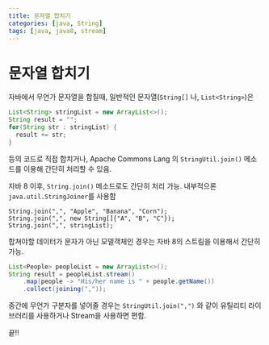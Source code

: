 ```yaml
---
title: 문자열 합치기
categories: [java, String]
tags: [java, java8, stream]
---
```


# 문자열 합치기

자바에서 무언가 문자열을 합칠때,
일반적인 문자열(`String[]` 나, `List<String>`)은


```java
List<String> stringList = new ArrayList<>();
String result = "";
for(String str : stringList) {
  result += str;
}
```

등의 코드로 직접 합치거나,
Apache Commons Lang 의 `StringUtil.join()` 메소드를 이용해 간단히 처리할 수 있음.

자바 8 이후,
`String.join()` 메소드로도 간단히 처리 가능.
내부적으론 `java.util.StringJoiner`를 사용함

```
String.join(",", "Apple", "Banana", "Corn");
String.join(",", new String[]{"A", "B", "C"});
String.join(",", stringList);
```


합쳐야할 데이터가 문자가 아닌 모델객체인 경우는 자바 8의 스트림을 이용해서 간단히 가능.

```java
List<People> peopleList = new ArrayList<>();
String result = peopleList.stream()
    .map(people -> "His/her name is " + people.getName())
    .collect(joining(","));
```

중간에 무언가 구분자를 넣어줄 경우는 `StringUtil.join(",")` 와 같이 유틸리티 라이브러리를 사용하거나 Stream을 사용하면 편함.

끝!!
